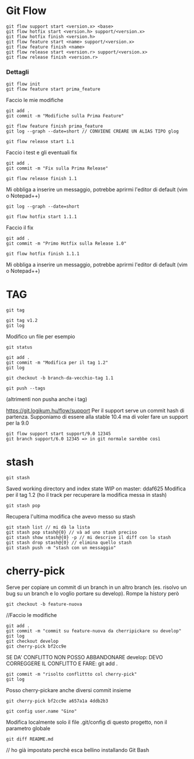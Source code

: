# Git Flow
```
git flow support start <version.x> <base>
git flow hotfix start <version.h> support/<version.x>
git flow hotfix finish <version.h>
git flow feature start <name> support/<version.x>
git flow feature finish <name>
git flow release start <version.r> support/<version.x>
git flow release finish <version.r>
```


### Dettagli
```
git flow init
git flow feature start prima_feature
```

Faccio le mie modifiche
```
git add .
git commit -m "Modifiche sulla Prima Feature"
```

```
git flow feature finish prima_feature
git log --graph --date=short // CONVIENE CREARE UN ALIAS TIPO glog
```


```
git flow release start 1.1
```

Faccio i test e gli eventuali fix
```
git add .
git commit -m "Fix sulla Prima Release"
```

```
git flow release finish 1.1
```

Mi obbliga a inserire un messaggio, potrebbe aprirmi l'editor di default (vim o Notepad++)



```
git log --graph --date=short
```

```
git flow hotfix start 1.1.1
```

Faccio il fix
```
git add .
git commit -m "Primo Hotfix sulla Release 1.0"
```

```
git flow hotfix finish 1.1.1
```

Mi obbliga a inserire un messaggio, potrebbe aprirmi l'editor di default (vim o Notepad++)



# TAG
```
git tag
```

```
git tag v1.2
git log
```

Modifico un file per esempio
```
git status
```

```
git add .
git commit -m "Modifica per il tag 1.2"
git log
```

```
git checkout -b branch-da-vecchio-tag 1.1
```

```
git push --tags
```
(altrimenti non pusha anche i tag)


https://git.logikum.hu/flow/support
Per il support serve un commit hash di partenza.
Supponiamo di essere alla stable 10.4 ma di voler fare un support per la 9.0
```
git flow support start support/9.0 12345
git branch support/6.0 12345 => in git normale sarebbe così
```



# stash
```
git stash
```
Saved working directory and index state WIP on master: ddaf625 Modifica per il tag 1.2 (ho il track per recuperare la modifica messa in stash)

```
git stash pop
```
Recupera l'ultima modifica che avevo messo su stash

```
git stash list // mi dà la lista
git stash pop stash@{0} // và ad uno stash preciso
git stash show stash@{0} -p // mi descrive il diff con lo stash
git stash drop stash@{0} // elimina quello stash
git stash push -m "stash con un messaggio"
```



# cherry-pick
Serve per copiare un commit di un branch in un altro branch (es. risolvo un bug su un branch e lo voglio portare su develop). Rompe la history però
```
git checkout -b feature-nuova
```
//Faccio le modifiche
```
git add .
git commit -m "commit su feature-nuova da cherripickare su develop"
git log
git checkout develop
git cherry-pick bf2cc9e
```
SE DA' CONFLITTO NON POSSO ABBANDONARE develop: DEVO CORREGGERE IL CONFLITTO E FARE: git add .
```
git commit -m "risolto conflittto col cherry-pick"
git log
```
Posso cherry-pickare anche diversi commit insieme
```
git cherry-pick bf2cc9e a657a1a 4ddb2b3
```



```
git config user.name "Gino"
```
Modifica localmente solo il file .git/config di questo progetto, non il parametro globale


```
git diff README.md
```
// ho già impostato perchè esca bellino installando Git Bash

















